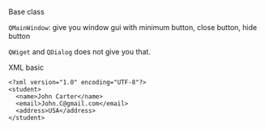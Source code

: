 Base class

`QMainWindow`: give you window gui with minimum button, close button, hide button

`QWiget` and `QDialog` does not give you that.

XML basic

    <?xml version="1.0" encoding="UTF-8"?>
    <student>
      <name>John Carter</name>
      <email>John.C@gmail.com</email>
      <address>USA</address>
    </student>
